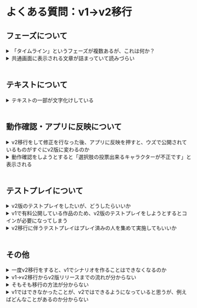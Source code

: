 # よくある質問：v1→v2移行

## フェーズについて

<details>
  <summary>「タイムライン」というフェーズが複数あるが、これは何か？</summary>
  フェーズとフェーズの間に、ゲーム全体の流れと次が何のフェーズなのかを表示するためのものです。v1では全てのフェーズの間に差し込まれていましたが、必要ない箇所があれば消してもかまいません。
  
  詳しい説明は[ゲームの流れ表示フェーズ](./basic-features/timeline.md)をご参照ください。

</details>

<details>
  <summary>共通画面に表示される文章が詰まっていて読みづらい</summary>
  デフォルトで挿入される文章には改行がない場合がございます。該当のフェーズの編集画面から改行やレイアウト調整をすることができます。
</details>

<br>

## テキストについて

<details>
  <summary>テキストの一部が文字化けしている</summary>

移行の際に発生する場合がございます。もう一度、最初からv2移行をお試しいただくか、直接編集していただければと思います。

</details>

<br>

## 動作確認・アプリに反映について

<details>
  <summary>v2移行をして修正を行なった後、アプリに反映を押すと、ウズで公開されているものがすぐにv2版に変わるのか</summary>

  v2で「アプリに反映」を押すと、その編集内容は**作者が立てられるテストプレイイベント**にのみ反映されます。「アプリに反映」を押しただけで、ウズで一般ユーザーが遊べるバージョンとして公開されることはありませんので、ご安心ください。

  ウズで一般ユーザーが遊べるバージョンとして公開するには「最新版をリリース」を押す必要がありますが、こちらは誤ってリリースしてしまう事故を防ぐため、**v2移行申請が承認されるまで押せない**ようになっています。

</details>

<details>
  <summary>動作確認をしようとすると「選択肢の投票出来るキャラクターが不正です」と表示される</summary>
  まずは投票できるキャラクターの設定に間違いがないかご確認ください。設定ミスなどがないようでしたら、移行の際の不具合の可能性がありますので、運営チームにお問い合わせください。
</details>

<br>

## テストプレイについて

<details>
  <summary>v2版のテストプレイをしたいが、どうしたらいいか</summary>

  v2で一度以上「アプリに反映」を押した後、ウズアプリのシナリオ詳細画面から「**最新版でイベントを作成**」となっていることを確認して、イベント作成をしてください。最新版とは、**作者のみがイベント作成できるテストプレイ版**を指します。

  作者は観戦者として入る設定がよいでしょう。

  より詳しい説明は、編集部が作成している[こちらの記事](https://uzu-app.notion.site/d004b22fe584451bb026aee76dbd08f2?pvs=4)をご参照ください。

</details>

<details>
  <summary>v1で有料公開している作品のため、v2版のテストプレイをしようとするとコインが必要になってしまう</summary>

  運営チームにご連絡いただければ、無料でテストプレイできるイベントを立てることができます。「開催日時」「作者のウズユーザーID」「作者が観戦者として参加するかどうか」をお知らせください。

</details>

<details>
  <summary>v2移行に伴うテストプレイはプレイ済みの人を集めて実施してもいいか</summary>

  v2版が正しく動作しているかの確認のためですので、問題ありません。

  内容を大きく変えている場合は、未プレイメンバーでのテストプレイを推奨します。

</details>

<br>

## その他

<details>
  <summary>一度v2移行をすると、v1でシナリオを作ることはできなくなるのか</summary>

  v1→v2移行はシナリオ単体における移行を指しており、他のシナリオや今後作るシナリオ全てに対する移行ではありません。ある１つの作品をv2移行した後でも、v1で過去の作品の手直しや新作の作成は可能です。

  v2移行とテストプレイが完了し、v2版としてリリースされた作品をv1版に戻すことはできませんが、移行後もv1側で引き続きシナリオの中身を確認することができます。また、v2版のリリース処理をするまではv1のまま公開されている状態が継続されます。

</details>

<details>
  <summary>v1→v2移行からv2版リリースまでの流れが分からない</summary>

  ①移行したいシナリオについて、v1で「アプリに反映」を押す。<br>
  ②v2側でそのシナリオを開き、バージョン画面から「このバージョンを復元する」を押す。<br>
  ③「エディタに移動」して、正常に移行されているかどうかの確認、レイアウト等の微修正を行う。<br>
  ④ウズスタジオ上での動作確認、アプリ上でのv2版テストプレイを実施し、問題があれば修正する。<br>
  ⑤バージョン画面から「v2移行申請」ボタンを押し、フォームに回答する。<br>
  ⑥運営チームが承認処理をする。<br>
  ⑦「最新版をリリース」を押して（承認処理が終わるまでは押せないようになっている）、v2版をアプリにリリースする。<br>

</details>

<details>
  <summary>そもそも移行の方法が分からない</summary>

  編集部が作成している[こちらの記事](https://uzu-app.notion.site/v1-v2-b34ccc2dcea1490d96ce85134b20f104?pvs=4)をご参照ください。

</details>

<details>
  <summary>v1ではできなかったことが、v2ではできるようになっていると思うが、例えばどんなことがあるのか分からない</summary>

  編集部が作成している[こちらの記事](https://uzu-app.notion.site/v1-v2-b34ccc2dcea1490d96ce85134b20f104?pvs=4)をご参照ください。

</details>